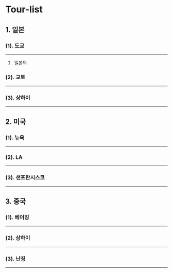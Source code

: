 # Tour-list

## 1. 일본

### (1). 도쿄
---
1.  일본의
### (2). 교토
---


### (3). 상하이
---

   
## 2. 미국

### (1). 뉴욕
---


### (2). LA
---


### (3). 샌프란시스코
---


## 3. 중국

### (1). 베이징
---


### (2). 상하이
---


### (3). 난징
---



